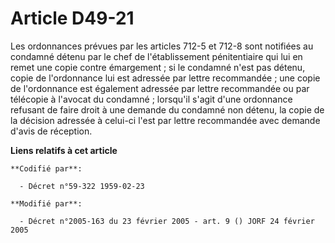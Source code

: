 # Article D49-21

Les ordonnances prévues par les articles 712-5 et 712-8 sont notifiées au condamné détenu par le chef de l'établissement
pénitentiaire qui lui en remet une copie contre émargement ; si le condamné n'est pas détenu, copie de l'ordonnance lui est
adressée par lettre recommandée ; une copie de l'ordonnance est également adressée par lettre recommandée ou par télécopie à
l'avocat du condamné ; lorsqu'il s'agit d'une ordonnance refusant de faire droit à une demande du condamné non détenu, la
copie de la décision adressée à celui-ci l'est par lettre recommandée avec demande d'avis de réception.

**Liens relatifs à cet article**

	**Codifié par**:

	  - Décret n°59-322 1959-02-23

	**Modifié par**:

	  - Décret n°2005-163 du 23 février 2005 - art. 9 () JORF 24 février 2005

